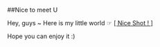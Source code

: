 ##Nice to meet U

Hey, guys ~ Here is my little world ☞  [[ Nice Shot ! ]](http://http://zhizus.com/)

Hope you can enjoy it :)



